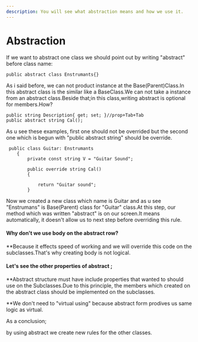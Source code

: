 ```yaml
---
description: You will see what abstraction means and how we use it.
---
```


# Abstraction

If we want to abstract one class we should point out by writing "abstract" before class name:

```text
public abstract class Enstrumants{}
```

As i said before, we can not product instance at the Base\(Parent\)Class.In this abstract class is the similar like a BaseClass.We can not take a instance from an abstract class.Beside that;in this class,writing abstract is optional for members.How?

```text
public string Description{ get; set; }//prop+Tab+Tab
public abstract string Cal();

```

As u see these examples, first one should not be overrided but the second one which is begun with "public abstract string" should be override.

```text
 public class Guitar: Enstrumants
    {
        private const string V = "Guitar Sound";

        public override string Cal()
        {
           
            return "Guitar sound";
        }
```

Now we created a new class which name is Guitar and as u see "Enstrumans" is Base\(Parent\) class for "Guitar" class.At this step, our method which was written "abstract" is on our screen.It means automatically, it doesn't allow us to next step before overriding this rule.

#### Why don't we use body on the abstract row?

\*\*Because it  effects speed of working and we will override this code on the subclasses.That's why creating body is not logical.

#### Let's see the other properties of abstract ;

\*\*Abstract structure must have include properties that wanted to should use on the Subclasses.Due to this principle, the members which created on the  abstract class should be implemented on the subclasses.

\*\*We don't need to "virtual using" because abstract form prodives us same logic as virtual.

As a conclusion;

by using abstract we create new rules for the other classes.



